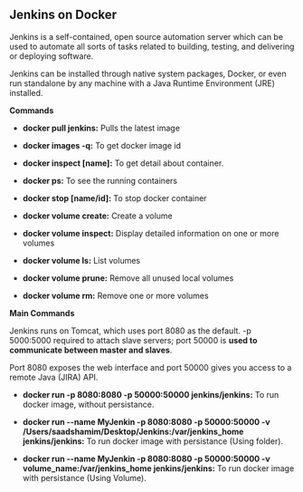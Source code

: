 ## Jenkins on Docker

Jenkins is a self-contained, open source automation server which can be used to automate all sorts of tasks related to building, testing, and delivering or deploying software.

Jenkins can be installed through native system packages, Docker, or even run standalone by any machine with a Java Runtime Environment (JRE) installed.

**Commands**

- **docker pull jenkins:** Pulls the latest image
- **docker images -q:** To get docker image id
- **docker inspect [name]:** To get detail about container.
- **docker ps:** To see the running containers
- **docker stop [name/id]:** To stop docker container

- **docker volume create:** Create a volume
- **docker volume inspect:** Display detailed information on one or more volumes
- **docker volume ls:** List volumes
- **docker volume prune:** Remove all unused local volumes
- **docker volume rm:** Remove one or more volumes

**Main Commands**

Jenkins runs on Tomcat, which uses port 8080 as the default. -p 5000:5000 required to attach slave servers; port 50000 is **used to communicate between master and slaves**. 

Port 8080 exposes the web interface and port 50000 gives you access to a remote Java (JIRA) API. 

- **docker run -p 8080:8080 -p 50000:50000 jenkins/jenkins:** To run docker image, without persistance.

- **docker run --name MyJenkin -p 8080:8080 -p 50000:50000 -v /Users/saadshamim/Desktop/Jenkins:/var/jenkins_home jenkins/jenkins:** To run docker image with persistance (Using folder).
- **docker run --name MyJenkin -p 8080:8080 -p 50000:50000 -v volume_name:/var/jenkins_home jenkins/jenkins:** To run docker image with persistance (Using Volume).

